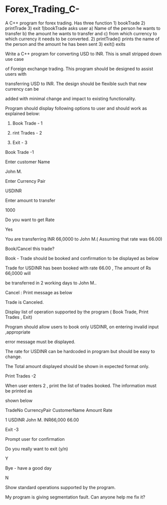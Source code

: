 # Forex_Trading_C-

A C++ program for forex trading. Has three function 1) bookTrade 2) printTrade 3) exit 1)bookTrade asks user a) Name of the person he wants to transfer b)  the amount he wants to transfer and c) from which currency to which currency it needs to be converted. 2) printTrade() prints the name of the person and the amount he has been sent 3) exit() exits

Write a C++ program for converting USD to INR. This is small stripped down use case

of Foreign exchange trading. This program should be designed to assist users with

transferring USD to INR. The design should be flexible such that new currency can be

added with minimal change and impact to existing functionality.


Program should display following options to user and should work as explained below:

1) Book Trade - 1

2) rint Trades - 2

3) Exit - 3

Book Trade -1

Enter customer Name

John M.

Enter Currency Pair

USDINR

Enter amount to transfer

1000

Do you want to get Rate

Yes

You are transferring INR 66,0000 to John M.( Assuming that rate was 66.00)

Book/Cancel this trade?

Book - Trade should be booked and confirmation to be displayed as below

Trade for USDINR has been booked with rate 66.00 , The amount of Rs 66,0000 will

be transferred in 2 working days to John M..

Cancel : Print message as below

Trade is Canceled.

Display list of operation supported by the program ( Book Trade, Print Trades , Exit)

Program should allow users to book only USDINR, on entering invalid input ,appropriate

error message must be displayed.

The rate for USDINR can be hardcoded in program but should be easy to change.

The Total amount displayed should be shown in expected format only.

Print Trades -2

When user enters 2 , print the list of trades booked. The information must be printed as

shown below

TradeNo CurrencyPair CustomerName Amount Rate

1 USDINR John M. INR66,000 66.00

Exit -3

Prompt user for confirmation

Do you really want to exit (y/n)

Y

Bye - have a good day

N

Show standard operations supported by the program.

My program is giving segmentation fault. Can anyone help me fix it?
